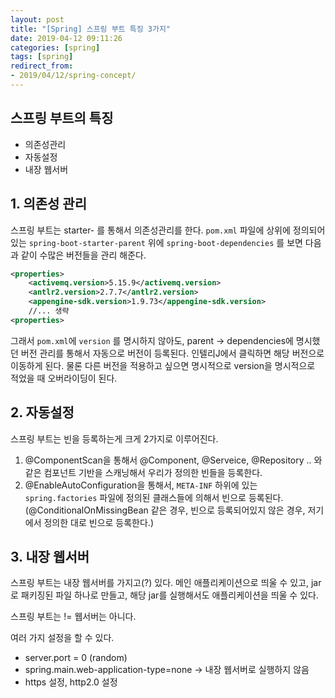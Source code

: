 ```yaml
---
layout: post
title: "[Spring] 스프링 부트 특징 3가지"
date: 2019-04-12 09:11:26
categories: [spring]
tags: [spring]
redirect_from: 
- 2019/04/12/spring-concept/
---
```


## 스프링 부트의 특징
- 의존성관리
- 자동설정
- 내장 웹서버



## 1. 의존성 관리 

스프링 부트는 starter- 를 통해서 의존성관리를 한다. `pom.xml` 파일에 상위에 정의되어있는 `spring-boot-starter-parent` 위에 `spring-boot-dependencies`  를 보면 다음과 같이 수많은 버전들을 관리 해준다. 

```xml
<properties>
	<activemq.version>5.15.9</activemq.version>
	<antlr2.version>2.7.7</antlr2.version>
	<appengine-sdk.version>1.9.73</appengine-sdk.version>
	//... 생략
<properties>
```


그래서 `pom.xml`에 `version` 를 명시하지 않아도, parent -> dependencies에 명시했던 버전 관리를 통해서 자동으로 버전이 등록된다. 인텔리J에서 클릭하면 해당 버전으로 이동하게 된다. 물론 다른 버전을 적용하고 싶으면 명시적으로 version을 명시적으로 적었을 때 오버라이딩이 된다. 



## 2. 자동설정

스프링 부트는 빈을 등록하는게 크게 2가지로 이루어진다. 

1. @ComponentScan을 통해서 @Component, @Serveice, @Repository .. 와 같은 컴포넌트 기반을 스캐닝해서 우리가 정의한 빈들을 등록한다. 
2. @EnableAutoConfiguration을 통해서, `META-INF` 하위에 있는 `spring.factories`  파일에 정의된 클래스들에 의해서 빈으로 등록된다. (@ConditionalOnMissingBean 같은 경우, 빈으로 등록되어있지 않은 경우, 저기에서 정의한 대로 빈으로 등록한다.) 





## 3. 내장 웹서버

스프링 부트는 내장 웹서버를 가지고(?) 있다. 메인 애플리케이션으로 띄울 수 있고, jar로 패키징된 파일 하나로 만들고, 해당 jar를 실행해서도 애플리케이션을 띄울 수 있다. 

스프링 부트는 != 웹서버는 아니다. 

여러 가지 설정을 할 수 있다. 

- server.port = 0 (random) 
- spring.main.web-application-type=none  -> 내장 웹서버로 실행하지 않음
- https 설정, http2.0 설정




